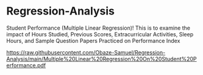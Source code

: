 # Regression-Analysis
Student Performance (Multiple Linear Regression)! This is to examine the impact of Hours Studied, Previous Scores, Extracurricular Activities, Sleep Hours, and Sample Question Papers Practiced on Performance Index


https://raw.githubusercontent.com/Obaze-Samuel/Regression-Analysis/main/Multiple%20Linear%20Regression%20On%20Student%20Performance.pdf
